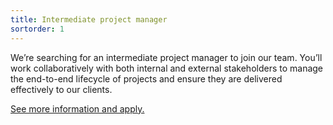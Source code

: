```yaml
---
title: Intermediate project manager
sortorder: 1
---
```


We’re searching for an intermediate project manager to join our team. You’ll
work collaboratively with both internal and external stakeholders to manage the
end-to-end lifecycle of projects and ensure they are delivered effectively to
our clients.

[See more information and apply.](https://kin.co.nz/jobs/job-listing/?id=1480410)
